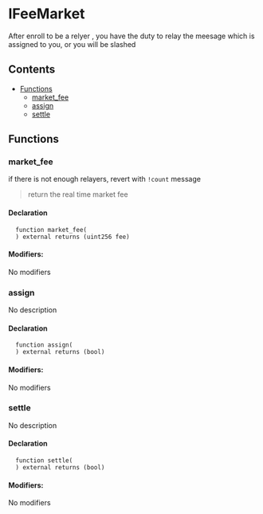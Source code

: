 # IFeeMarket


After enroll to be a relyer , you have the duty to relay
the meesage which is assigned to you, or you will be slashed


## Contents
<!-- START doctoc generated TOC please keep comment here to allow auto update -->
<!-- DON'T EDIT THIS SECTION, INSTEAD RE-RUN doctoc TO UPDATE -->

- [Functions](#functions)
  - [market_fee](#market_fee)
  - [assign](#assign)
  - [settle](#settle)

<!-- END doctoc generated TOC please keep comment here to allow auto update -->




## Functions

### market_fee
if there is not enough relayers, revert with `!count` message
> return the real time market fee


#### Declaration
```solidity
  function market_fee(
  ) external returns (uint256 fee)
```

#### Modifiers:
No modifiers



### assign
No description


#### Declaration
```solidity
  function assign(
  ) external returns (bool)
```

#### Modifiers:
No modifiers



### settle
No description


#### Declaration
```solidity
  function settle(
  ) external returns (bool)
```

#### Modifiers:
No modifiers






